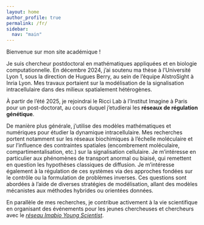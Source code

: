 ```yaml
---
layout: home
author_profile: true
permalink: /fr/
sidebar:
  nav: "main"
---
```

Bienvenue sur mon site académique !

Je suis chercheur postdoctoral en mathématiques appliquées et en biologie computationnelle. En décembre 2024, j’ai soutenu ma thèse à l’Université Lyon 1, sous la direction de Hugues Berry, au sein de l’équipe AIstroSight à Inria Lyon. Mes travaux portaient sur la modélisation de la signalisation intracellulaire dans des milieux spatialement hétérogènes.

À partir de l’été 2025, je rejoindrai le Ricci Lab à l’Institut Imagine à Paris pour un post-doctorat, au cours duquel j’etudierai les **réseaux de régulation génétique**.

De manière plus générale, j’utilise des modèles mathématiques et numériques pour étudier la dynamique intracellulaire. Mes recherches portent notamment sur les réseaux biochimiques à l’échelle moléculaire et sur l’influence des contraintes spatiales (encombrement moléculaire, compartimentalisation, etc.) sur la signalisation cellulaire. Je m’intéresse en particulier aux phénomènes de transport anormal ou biaisé, qui remettent en question les hypothèses classiques de diffusion. Je m’intéresse également à la régulation de ces systèmes via des approches fondées sur le contrôle ou la formulation de problèmes inverses. Ces questions sont abordées à l’aide de diverses stratégies de modélisation, allant des modèles mécanistes aux méthodes hybrides ou orientées données.

En parallèle de mes recherches, je contribue activement à la vie scientifique en organisant des événements pour les jeunes chercheuses et chercheurs avec le *[réseau Imabio Young Scientist](https://sites.google.com/view/iysn/home)*.
